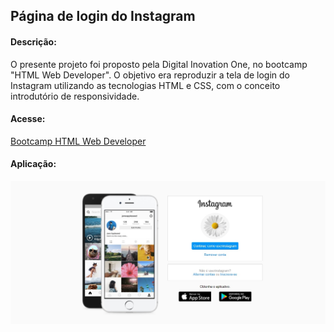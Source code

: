 ## Página de login do Instagram

#### Descrição:

O presente projeto foi proposto pela Digital Inovation One, no bootcamp "HTML Web Developer". O objetivo era reproduzir a tela de login do Instagram utilizando as tecnologias HTML e CSS, com o conceito introdutório de responsividade.

#### Acesse:

[Bootcamp HTML Web Developer](https://web.digitalinnovation.one/track/html-web-developer)

#### Aplicação:

![Instagram Login](tela-instagram.jpg)

